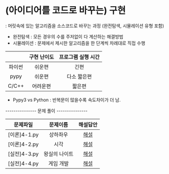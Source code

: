 # (아이디어를 코드로 바꾸는) 구현
: 머릿속에 있는 알고리즘을 소스코드로 바꾸는 과정 (완전탐색, 시뮬레이션 유형 포함)

- 완전탐색 : 모든 경우의 수를 주저없이 다 계산하는 해결방법
- 시뮬레이션 : 문제에서 제시한 알고리즘을 한 단계씩 차례대로 직접 수행

| |구현 난이도|프로그램 실행 시간|
|:------:|:------:|:---:|
|파이썬|쉬운편|긴편|
|pypy|쉬운편|다소 짧은편|
|C/C++|어려운편|짧은편|

- Pypy3 vs Python
: 반복문이 많을수록 속도차이가 더 남.


--------------- 문제 풀이 ---------------

|문제파일|문제이름|해설답안|
|:------:|:------:|:---:|
|[이론]4-1.py|상하좌우|[해설](https://github.com/JONGSKY/python-algorithm/blob/main/Greedy-Algorithm/3-1.py)|
|[이론]4-2.py|시각|[해설](https://github.com/JONGSKY/python-algorithm/blob/main/Greedy-Algorithm/3-2.py)|
|[실전]4-3.py|왕실의 나이트|[해설](https://github.com/JONGSKY/python-algorithm/blob/main/Greedy-Algorithm/3-3.py)|
|[실전]4-4.py|게임 개발|[해설](https://github.com/JONGSKY/python-algorithm/blob/main/Greedy-Algorithm/3-4.py)|
